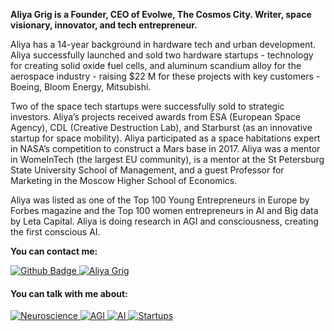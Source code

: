 **Aliya Grig is a Founder, CEO of Evolwe, The Cosmos City.
Writer, space visionary, innovator, and tech entrepreneur.**

Aliya has a 14-year background in hardware tech and urban development. Aliya
successfully launched and sold two hardware startups - technology for creating solid
oxide fuel cells, and aluminum scandium alloy for the aerospace industry - raising $22
M for these projects with key customers - Boeing, Bloom Energy, Mitsubishi.

Two of the space tech startups were successfully sold to strategic investors. Aliya’s
projects received awards from ESA (European Space Agency), CDL (Creative
Destruction Lab), and Starburst (as an innovative startup for space mobility). Aliya
participated as a space habitations expert in NASA’s competition to construct a Mars
base in 2017. Aliya was a mentor in WomeInTech (the largest EU community), is a
mentor at the St Petersburg State University School of Management, and a guest
Professor for Marketing in the Moscow Higher School of Economics.

Aliya was listed as one of the Top 100 Young Entrepreneurs in Europe by Forbes
magazine and the Top 100 women entrepreneurs in AI and Big data by Leta Capital.
Aliya is doing research in AGI and consciousness, creating the first conscious AI.

<!---
AliyaGrig/AliyaGrig is a ✨ special ✨ repository because its `README.md` (this file) appears on your GitHub profile.
You can click the Preview link to take a look at your changes.
--->
**You can contact me:**
<!--
[![Site Badge](https://img.shields.io/badge/%20-site%20pessoal-blueviolet)](https://site/)
-->
<a href="https://github.com/AliyaGrig">
      <img alt="Github Badge" src="https://img.shields.io/badge/-Github-5659EB?style=for-the-badge&logo=Github&logoColor=white&link=https://github.com/AliyaGrig" />
</a>
<a href="https://www.linkedin.com/in/aliyagrig/">
      <img alt="Aliya Grig" src="https://img.shields.io/badge/-Aliya%20Grig-5659EB?style=for-the-badge&logo=Linkedin&logoColor=white" />
</a>



#### You can talk with me about:

<p align="left">

<a href="#">
      <img alt="Neuroscience" src="https://img.shields.io/badge/Neuroscience-darkgreen.svg?style=for-the-badge" />
</a>
<a href="#">
      <img alt="AGI" src="https://img.shields.io/badge/AGI-darkgreen.svg?style=for-the-badge" />
</a>
<a href="#">
      <img alt="AI" src="https://img.shields.io/badge/AI-darkgreen.svg?style=for-the-badge" />
</a>
<a href="#">
      <img alt="Startups" src="https://img.shields.io/badge/Startups-darkgreen.svg?style=for-the-badge" />

</p>

